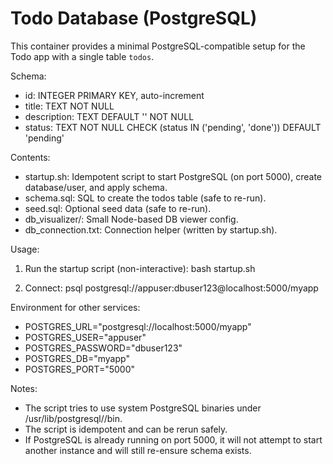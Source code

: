 # Todo Database (PostgreSQL)

This container provides a minimal PostgreSQL-compatible setup for the Todo app with a single table `todos`.

Schema:
- id: INTEGER PRIMARY KEY, auto-increment
- title: TEXT NOT NULL
- description: TEXT DEFAULT '' NOT NULL
- status: TEXT NOT NULL CHECK (status IN ('pending', 'done')) DEFAULT 'pending'

Contents:
- startup.sh: Idempotent script to start PostgreSQL (on port 5000), create database/user, and apply schema.
- schema.sql: SQL to create the todos table (safe to re-run).
- seed.sql: Optional seed data (safe to re-run).
- db_visualizer/: Small Node-based DB viewer config.
- db_connection.txt: Connection helper (written by startup.sh).

Usage:
1) Run the startup script (non-interactive):
   bash startup.sh

2) Connect:
   psql postgresql://appuser:dbuser123@localhost:5000/myapp

Environment for other services:
- POSTGRES_URL="postgresql://localhost:5000/myapp"
- POSTGRES_USER="appuser"
- POSTGRES_PASSWORD="dbuser123"
- POSTGRES_DB="myapp"
- POSTGRES_PORT="5000"

Notes:
- The script tries to use system PostgreSQL binaries under /usr/lib/postgresql/<version>/bin.
- The script is idempotent and can be rerun safely.
- If PostgreSQL is already running on port 5000, it will not attempt to start another instance and will still re-ensure schema exists.

